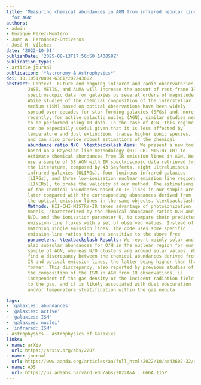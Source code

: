 ```yaml
---
title: 'Measuring chemical abundances in AGN from infrared nebular lines: HII-CHI-MISTRY-IR
  for AGN'
authors:
- admin
- Enrique Pérez-Montero
- Juan A. Fernández-Ontiveros
- José M. Víĺchez
date: '2022-10-01'
publishDate: '2025-08-13T17:56:50.140858Z'
publication_types:
- article-journal
publication: '*Astronomy & Astrophysics*'
doi: 10.1051/0004-6361/202243602
abstract: Context. Future and ongoing infrared and radio observatories such as
        JWST, METIS, and ALMA will increase the amount of rest-frame IR
        spectroscopic data for galaxies by several orders of magnitude.
        While studies of the chemical composition of the interstellar
        medium (ISM) based on optical observations have been widely
        spread over decades for star-forming galaxies (SFGs) and, more
        recently, for active galactic nuclei (AGN), similar studies need
        to be performed using IR data. In the case of AGN, this regime
        can be especially useful given that it is less affected by
        temperature and dust extinction, traces higher ionic species,
        and can also provide robust estimations of the chemical
        abundance ratio N/O. \textbackslash Aims: We present a new tool
        based on a Bayesian-like methodology (HII-CHI-MISTRY-IR) to
        estimate chemical abundances from IR emission lines in AGN. We
        use a sample of 58 AGN with IR spectroscopic data retrieved from
        the literature, composed by 43 Seyferts, eight ultraluminous
        infrared galaxies (ULIRGs), four luminous infrared galaxies
        (LIRGs), and three low-ionization nuclear emission line regions
        (LINERs), to probe the validity of our method. The estimations
        of the chemical abundances based on IR lines in our sample are
        later compared with the corresponding abundances derived from
        the optical emission lines in the same objects. \textbackslash
        Methods: HII-CHI-MISTRY-IR takes advantage of photoionization
        models, characterized by the chemical abundance ratios O/H and
        N/O, and the ionization parameter U, to compare their predicted
        emission-line fluxes with a set of observed values. Instead of
        matching single emission lines, the code uses some specific
        emission-line ratios that are sensitive to the above free
        parameters. \textbackslash Results: We report mainly solar and
        also subsolar abundances for O/H in the nuclear region for our
        sample of AGN, whereas N/O clusters are around solar values. We
        find a discrepancy between the chemical abundances derived from
        IR and optical emission lines, the latter being higher than the
        former. This discrepancy, also reported by previous studies of
        the composition of the ISM in AGN from IR observations, is
        independent of the gas density or the incident radiation field
        to the gas, and it is likely associated with dust obscuration
        and/or temperature stratification within the gas nebula.

tags:
- 'galaxies: abundances'
- 'galaxies: active'
- 'galaxies: ISM'
- 'galaxies: nuclei'
- 'infrared: ISM'
- Astrophysics - Astrophysics of Galaxies
links:
- name: arXiv
  url: https://arxiv.org/abs/2207.
- name: journal
  url: https://www.aanda.org/articles/aa/full_html/2022/10/aa43602-22/aa43602-22.html
- name: ADS
  url: https://ui.adsabs.harvard.edu/abs/2022A&A...666A.115P
---
```

